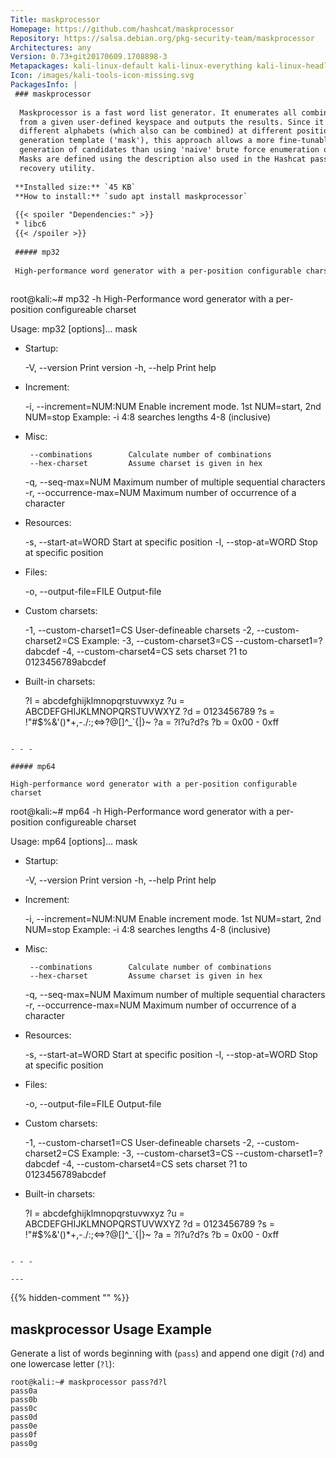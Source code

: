 ```yaml
---
Title: maskprocessor
Homepage: https://github.com/hashcat/maskprocessor
Repository: https://salsa.debian.org/pkg-security-team/maskprocessor
Architectures: any
Version: 0.73+git20170609.1708898-3
Metapackages: kali-linux-default kali-linux-everything kali-linux-headless kali-linux-large kali-tools-passwords 
Icon: /images/kali-tools-icon-missing.svg
PackagesInfo: |
 ### maskprocessor
 
  Maskprocessor is a fast word list generator. It enumerates all combinations
  from a given user-defined keyspace and outputs the results. Since it supports
  different alphabets (which also can be combined) at different positions in the
  generation template ('mask'), this approach allows a more fine-tunable
  generation of candidates than using 'naive' brute force enumeration of words.
  Masks are defined using the description also used in the Hashcat password
  recovery utility.
 
 **Installed size:** `45 KB`  
 **How to install:** `sudo apt install maskprocessor`  
 
 {{< spoiler "Dependencies:" >}}
 * libc6 
 {{< /spoiler >}}
 
 ##### mp32
 
 High-performance word generator with a per-position configurable charset
 
 ```
 root@kali:~# mp32 -h
 High-Performance word generator with a per-position configureable charset
 
 Usage: mp32 [options]... mask
 
 * Startup:
 
   -V,  --version             Print version
   -h,  --help                Print help
 
 * Increment:
 
   -i,  --increment=NUM:NUM   Enable increment mode. 1st NUM=start, 2nd NUM=stop
                              Example: -i 4:8 searches lengths 4-8 (inclusive)
 
 * Misc:
 
        --combinations        Calculate number of combinations
        --hex-charset         Assume charset is given in hex
   -q,  --seq-max=NUM         Maximum number of multiple sequential characters
   -r,  --occurrence-max=NUM  Maximum number of occurrence of a character
 
 * Resources:
 
   -s,  --start-at=WORD       Start at specific position
   -l,  --stop-at=WORD        Stop at specific position
 
 * Files:
 
   -o,  --output-file=FILE    Output-file
 
 * Custom charsets:
 
   -1,  --custom-charset1=CS  User-defineable charsets
   -2,  --custom-charset2=CS  Example:
   -3,  --custom-charset3=CS  --custom-charset1=?dabcdef
   -4,  --custom-charset4=CS  sets charset ?1 to 0123456789abcdef
 
 * Built-in charsets:
 
   ?l = abcdefghijklmnopqrstuvwxyz
   ?u = ABCDEFGHIJKLMNOPQRSTUVWXYZ
   ?d = 0123456789
   ?s =  !"#$%&'()*+,-./:;<=>?@[\]^_`{|}~
   ?a = ?l?u?d?s
   ?b = 0x00 - 0xff
 
 ```
 
 - - -
 
 ##### mp64
 
 High-performance word generator with a per-position configurable charset
 
 ```
 root@kali:~# mp64 -h
 High-Performance word generator with a per-position configureable charset
 
 Usage: mp64 [options]... mask
 
 * Startup:
 
   -V,  --version             Print version
   -h,  --help                Print help
 
 * Increment:
 
   -i,  --increment=NUM:NUM   Enable increment mode. 1st NUM=start, 2nd NUM=stop
                              Example: -i 4:8 searches lengths 4-8 (inclusive)
 
 * Misc:
 
        --combinations        Calculate number of combinations
        --hex-charset         Assume charset is given in hex
   -q,  --seq-max=NUM         Maximum number of multiple sequential characters
   -r,  --occurrence-max=NUM  Maximum number of occurrence of a character
 
 * Resources:
 
   -s,  --start-at=WORD       Start at specific position
   -l,  --stop-at=WORD        Stop at specific position
 
 * Files:
 
   -o,  --output-file=FILE    Output-file
 
 * Custom charsets:
 
   -1,  --custom-charset1=CS  User-defineable charsets
   -2,  --custom-charset2=CS  Example:
   -3,  --custom-charset3=CS  --custom-charset1=?dabcdef
   -4,  --custom-charset4=CS  sets charset ?1 to 0123456789abcdef
 
 * Built-in charsets:
 
   ?l = abcdefghijklmnopqrstuvwxyz
   ?u = ABCDEFGHIJKLMNOPQRSTUVWXYZ
   ?d = 0123456789
   ?s =  !"#$%&'()*+,-./:;<=>?@[\]^_`{|}~
   ?a = ?l?u?d?s
   ?b = 0x00 - 0xff
 
 ```
 
 - - -
 
---
```

{{% hidden-comment "<!--Do not edit anything above this line-->" %}}

## maskprocessor Usage Example

Generate a list of words beginning with (`pass`) and append one digit (`?d`) and one lowercase letter (`?l`):

```
root@kali:~# maskprocessor pass?d?l
pass0a
pass0b
pass0c
pass0d
pass0e
pass0f
pass0g
```
